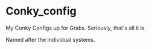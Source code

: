 Conky_config
============

My Conky Configs up for Grabs. Seriously, that's all it is.

Named after the individual systems.

